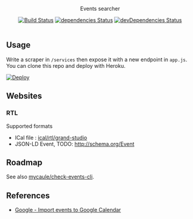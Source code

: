 <p align="center">
  Events searcher
</p>

<p align="center">
  <a href="http://travis-ci.org/mycaule/events-searcher"><img src="https://api.travis-ci.org/mycaule/events-searcher.svg?branch=master" alt="Build Status"></a>
  <a href="https://david-dm.org/mycaule/events-searcher"><img src="https://david-dm.org/mycaule/events-searcher/status.svg" alt="dependencies Status"></a>
  <a href="https://david-dm.org/mycaule/events-searcher?type=dev"><img src="https://david-dm.org/mycaule/events-searcher/dev-status.svg" alt="devDependencies Status"></a>
  <br>
  <br>
</p>

## Usage

Write a scraper in `/services` then expose it with a new endpoint in `app.js`. You can clone this repo and deploy with Heroku.

[![Deploy](https://www.herokucdn.com/deploy/button.svg)](https://heroku.com/deploy)

## Websites

### RTL

Supported formats
* ICal file : [ical/rtl/grand-studio](https://events-searcher.herokuapp.com/ical/rtl/grand-studio)
* JSON-LD Event, TODO: http://schema.org/Event

## Roadmap

See also [mycaule/check-events-cli](https://github.com/mycaule/check-events-cli).

## References

* [Google - Import events to Google Calendar](https://support.google.com/calendar/answer/37118?hl=en&ref_topic=3417927&vid=0-421393567778-1515431429013)
